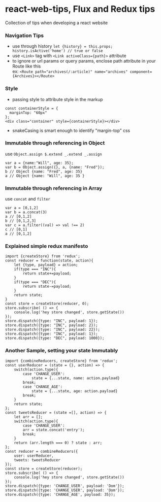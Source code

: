 # react-web-tips, Flux and Redux tips
Collection of tips when developing a react website

### Navigation Tips
* use through history `let {history} = this.props; history.isActive('home') // true or false`
* use `<Link>` tag with `<Link activeClass={path}>` attribute
* to ignore or url params or query params, enclose path attribute in your Route like this
  <br /> ex: `<Route path="archives(/:article)" name="archives" component={Archives}></Route>`
  
### Style
* passing style to attribute style in the markup
```
const containerStyle = {
  marginTop: "60px"
};
<div class="container" style={containerStyle}></div>
```
* snakeCasing is smart enough to identify "margin-top" css

### Immutable through referencing in Object
use `Object.assign $.extend _.extend _.assign`
```
var a = {name:"Will", age: 35};
var b = Object.assign({}, a, {name: "Fred"});
b // Object {name: "Fred", age: 35}
a // Object {name: "Will", age: 35 }
```

### Immutable through referencing in Array
use `concat` and `filter`
```
var a = [0,1,2]
var b = a.concat(3)
a // [0,1,2]
b // [0,1,2,3]
var c = a.filter((val) => val !== 2)
c // [0,1]
a // [0,1,2]
```
### Explained simple redux manifesto
```
import {createStore} from 'redux';
const reducer = function(state, action){
    let {type, payload} = action;
    if(type === "INC"){
        return state+=payload;
    }
    if(type === "DEC"){
        return state-=payload;
    }
    return state;
}
const store = createStore(reducer, 0);
store.subscribe( () => {
    console.log('hey store changed', store.getState())
});
store.dispatch({type: "INC", payload: 1});
store.dispatch({type: "INC", payload: 2});
store.dispatch({type: "INC", payload: 22});
store.dispatch({type: "INC", payload: 1});
store.dispatch({type: "DEC", payload: 1000});
```

### Another Sample, setting your state Immutably
```
import {combineReducers, createStore} from 'redux';
const userReducer = (state = {}, action) => {
    switch(action.type){
        case 'CHANGE_USER': 
            state = {...state, name: action.payload}
        break;
        case 'CHANGE_AGE': 
            state = {...state, age: action.payload}
        break;
    }
    return state;
};
const tweetsReducer = (state =[], action) => {
    let arr = [];
    switch(action.type){
        case 'CHANGE_USER':
        arr = state.concat('entry');
        break;
    }
    return (arr.length === 0) ? state : arr;
};
const reducer = combineReducers({
    user: userReducer,
    tweets: tweetsReducer
});
const store = createStore(reducer);
store.subscribe( () => {
    console.log('hey store changed', store.getState())
});
store.dispatch({type: 'CHANGE_USER', payload: 'Dom'});
store.dispatch({type: 'CHANGE_USER', payload: 'Dom'});
store.dispatch({type: 'CHANGE_AGE', payload: 35});
```
